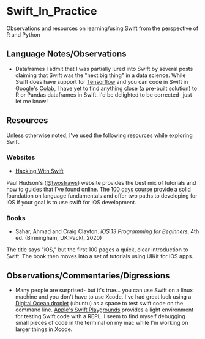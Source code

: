 # Swift_In_Practice
Observations and resources on learning/using Swift from the perspective of R and Python

## Language Notes/Observations

- Dataframes
I admit that I was partially lured into Swift by several posts claiming that Swift was the "next big thing" in a data science. While Swift does have support for [Tensorflow](https://www.tensorflow.org/swift/) and you can code in Swift in [Google's Colab](https://colab.research.google.com/notebooks/intro.ipynb), I have yet to find anything close (a pre-built solution) to R or Pandas dataframes in Swift. I'd be delighted to be corrected- just let me know! 


## Resources
Unless otherwise noted, I've used the following resources while exploring Swift.

### Websites

- [Hacking With Swift](https://www.hackingwithswift.com/)

Paul Hudson's ([@twostraws](https://twitter.com/twostraws)) website provides the best mix of tutorials and how to guides that I've found online. The [100 days course](https://www.hackingwithswift.com/100/swiftui) provide a solid foundation on language fundamentals and offer two paths to developing for iOS if your goal is to use swift for iOS development. 


### Books

- Sahar, Ahmad and Craig Clayton. *iOS 13 Programming for Beginners*, 4th ed. (Birmingham, UK:Packt, 2020)

The title says "iOS," but the first 100 pages a quick, clear introduction to Swift. The book then moves into a set of tutorials using UIKit for iOS apps. 

## Observations/Commentaries/Digressions

- Many people are surprised- but it's true... you can use Swift on a linux machine and you don't have to use Xcode. I've had great luck using a [Digital Ocean droplet](https://www.digitalocean.com/products/droplets/) (ubuntu) as a space to test swift code on the command line. [Apple's Swift Playgrounds](https://www.apple.com/swift/playgrounds/) provides a light environment for testing Swift code with a REPL. I seem to find myself debugging small pieces of code in the terminal on my mac while I'm working on larger things in Xcode.
